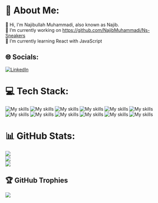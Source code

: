 # 💫 About Me:
👋 Hi, I'm Najibullah Muhammadi, also known as Najib.<br>🔭 I’m currently working on https://github.com/NajibMuhammadi/Ns-Sneakers<br>🌱 I’m currently learning React with JavaScript


## 🌐 Socials:
[![LinkedIn](https://img.shields.io/badge/LinkedIn-%230077B5.svg?logo=linkedin&logoColor=white)](https://www.linkedin.com/in/najibullah-muhammadi-36886628a/) 

# 💻 Tech Stack:
![My skills](https://skillicons.dev/icons?i=html) ![My skills](https://skillicons.dev/icons?i=css) ![My skills](https://skillicons.dev/icons?i=js) ![My skills](https://skillicons.dev/icons?i=github) ![My skills](https://skillicons.dev/icons?i=react) ![My skills](https://skillicons.dev/icons?i=vite) ![My skills](https://skillicons.dev/icons?i=nodejs)  ![My skills](https://skillicons.dev/icons?i=php) ![My skills](https://skillicons.dev/icons?i=mysql) ![My skills](https://skillicons.dev/icons?i=wordpress) ![My skills](https://skillicons.dev/icons?i=postman) ![My skills](https://skillicons.dev/icons?i=mongodb)
# 📊 GitHub Stats:
![](https://github-readme-stats.vercel.app/api?username=NajibMuhammadi&theme=dark&hide_border=false&include_all_commits=false&count_private=false)<br/>
![](https://github-readme-streak-stats.herokuapp.com/?user=NajibMuhammadi&theme=dark&hide_border=false)<br/>
![](https://github-readme-stats.vercel.app/api/top-langs/?username=NajibMuhammadi&theme=dark&hide_border=false&include_all_commits=false&count_private=false&layout=compact)

## 🏆 GitHub Trophies
![](https://github-profile-trophy.vercel.app/?username=NajibMuhammadi&theme=gruvbox&no-frame=false&no-bg=false&margin-w=4)

<!-- Proudly created with GPRM ( https://gprm.itsvg.in ) -->
